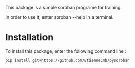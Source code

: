 This package is a simple soroban programe for training.

In order to use it, enter soroban --help in a terminal.

# Installation

To install this package, enter the following command line :
```
pip install git+https://github.com/EtienneCmb/pysoroban
```
